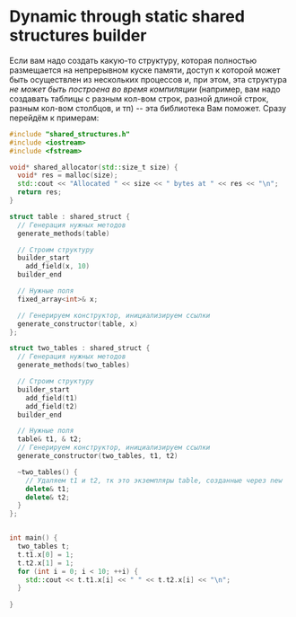 # Dynamic through static shared structures builder
Если вам надо создать какую-то структуру, которая полностью размещается на непрерывном куске памяти, доступ к которой может быть осуществлен из нескольких процессов и, при этом, эта структура *не может быть построена во время компиляции* (например, вам надо создавать таблицы с разным кол-вом строк, разной длиной строк, разным кол-вом столбцов, и тп) -- эта библиотека Вам поможет. Сразу перейдём к примерам:
```cpp
#include "shared_structures.h"
#include <iostream>
#include <fstream>

void* shared_allocator(std::size_t size) {
  void* res = malloc(size);
  std::cout << "Allocated " << size << " bytes at " << res << "\n";
  return res;
}

struct table : shared_struct {
  // Генерация нужных методов
  generate_methods(table)

  // Строим структуру
  builder_start
    add_field(x, 10)
  builder_end

  // Нужные поля
  fixed_array<int>& x;

  // Генерируем конструктор, инициализируем ссылки
  generate_constructor(table, x)
};

struct two_tables : shared_struct {
  // Генерация нужных методов
  generate_methods(two_tables)

  // Строим структуру
  builder_start
    add_field(t1)
    add_field(t2)
  builder_end

  // Нужные поля
  table& t1, & t2;
  // Генерируем конструктор, инициализируем ссылки
  generate_constructor(two_tables, t1, t2)

  ~two_tables() {
    // Удаляем t1 и t2, тк это экземпляры table, созданные через new
    delete& t1;
    delete& t2;
  }
};


int main() {
  two_tables t;
  t.t1.x[0] = 1;
  t.t2.x[1] = 1;
  for (int i = 0; i < 10; ++i) {
    std::cout << t.t1.x[i] << " " << t.t2.x[i] << "\n";
  }
  
}
```

